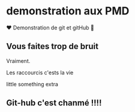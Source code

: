 # demonstration aux PMD
❤️
Demonstration de git et gitHub
🐐
## Vous faites trop de bruit
Vraiment.

Les raccourcis c'ests la vie

little something extra

## Git-hub c'est chanmé !!!!
